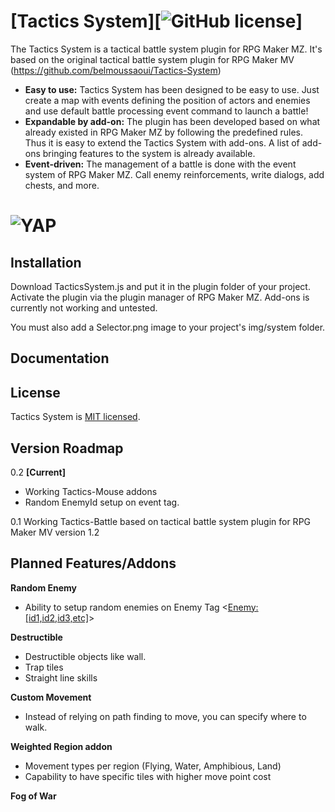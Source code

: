 # [Tactics System][![GitHub license](https://img.shields.io/badge/license-MIT-blue.svg)]
The Tactics System is a tactical battle system plugin for RPG Maker MZ. It's based on the original tactical battle system plugin for RPG Maker MV (https://github.com/belmoussaoui/Tactics-System)

* **Easy to use:** Tactics System has been designed to be easy to use. Just create a map with events defining the position of actors and enemies and use default battle processing event command to launch a battle!
* **Expandable by add-on:** The plugin has been developed based on what already existed in RPG Maker MZ by following the predefined rules. Thus it is easy to extend the Tactics System with add-ons. A list of add-ons bringing features to the system is already available.
* **Event-driven:** The management of a battle is done with the event system of RPG Maker MZ. Call enemy reinforcements, write dialogs, add chests, and more.

# <img alt="YAP" src="https://i.imgur.com/KkAjCZL.gif">

## Installation
Download TacticsSystem.js and put it in the plugin folder of your project. Activate the plugin via the plugin manager of RPG Maker MZ. Add-ons is currently not working and untested.

You must also add a Selector.png image to your project's img/system folder.

## Documentation


## License
Tactics System is [MIT licensed](./LICENSE).

## Version Roadmap

0.2 **[Current]** 
  - Working Tactics-Mouse addons
  - Random EnemyId setup on event tag.

0.1 Working Tactics-Battle based on tactical battle system plugin for RPG Maker MV version 1.2
  
## Planned Features/Addons
  
**Random Enemy**
  - Ability to setup random enemies on Enemy Tag <<Enemy:[id1,id2,id3,etc]>>
  
**Destructible**
  - Destructible objects like wall.
  - Trap tiles
  - Straight line skills

**Custom Movement**
  - Instead of relying on path finding to move, you can specify where to walk.
  
**Weighted Region addon**
  - Movement types per region (Flying, Water, Amphibious, Land)
  - Capability to have specific tiles with higher move point cost
  
**Fog of War**
